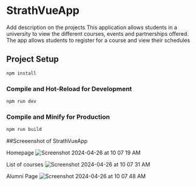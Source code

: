 # StrathVueApp

Add description on the projects
This application allows students in a university to view the different courses, events and partnerships offered. The app allows students to register for a course and view their schedules

## Project Setup

```sh
npm install
```

### Compile and Hot-Reload for Development

```sh
npm run dev
```

### Compile and Minify for Production

```sh
npm run build
```
##Screeenshot of StrathVueApp

Homepage
![Screenshot 2024-04-26 at 10 07 19 AM](https://github.com/annchemu/StrathVueApp/assets/8235393/63985cbb-c8cb-47d4-80ba-83106791ecb2)

List of courses
![Screenshot 2024-04-26 at 10 07 31 AM](https://github.com/annchemu/StrathVueApp/assets/8235393/a6f8b210-d22a-45f1-a7ac-a23a3c3fe4a9)

Alumni Page
![Screenshot 2024-04-26 at 10 07 48 AM](https://github.com/annchemu/StrathVueApp/assets/8235393/ae19d9db-fe63-409f-8712-f8545da59f6a)



